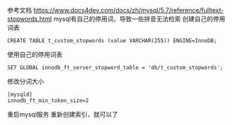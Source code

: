 参考文档
https://www.docs4dev.com/docs/zh/mysql/5.7/reference/fulltext-stopwords.html
mysql有自己的停用词，导致一些拼音无法检索
创建自己的停用词表
```
CREATE TABLE t_custom_stopwords (value VARCHAR(255)) ENGINE=InnoDB;
```
使用自己的停用词表
```
SET GLOBAL innodb_ft_server_stopword_table = 'db/t_custom_stopwords';
```
修改分词大小
```
[mysqld]
innodb_ft_min_token_size=2
```
重启mysql服务
重新创建索引，就可以了
